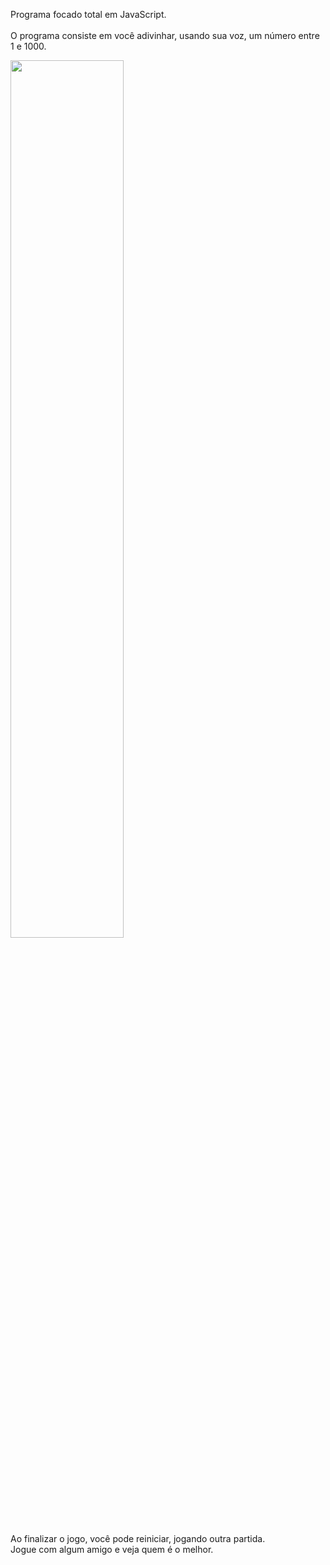 Programa focado total em JavaScript. <br> <br>
O programa consiste em você adivinhar, usando sua voz, um número entre 1 e 1000.


<img src="https://github.com/Leonardo-Freitas-JuniorDev/JogoAleatorio/assets/110792005/6ffeec4e-5cd6-414d-a48b-7b0de2e57729" width="60%">
<br> <br>
Ao finalizar o jogo, você pode reiniciar, jogando outra partida. <br>
Jogue com algum amigo e veja quem é o melhor.
